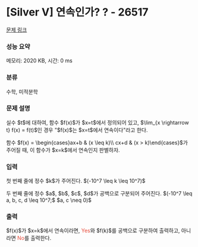 # [Silver V] 연속인가? ? - 26517 

[문제 링크](https://www.acmicpc.net/problem/26517) 

### 성능 요약

메모리: 2020 KB, 시간: 0 ms

### 분류

수학, 미적분학

### 문제 설명

<p>실수 $t$에 대하여, 함수 $f(x)$가 $x=t$에서 정의되어 있고, $\lim_{x \rightarrow t} f(x) = f(t)$인 경우 "$f(x)$는 $x=t$에서 연속이다"라고 한다. </p>

<p>함수 $f(x) = \begin{cases}ax+b & (x \leq k)\\ cx+d & (x > k)\end{cases}$가 주어질 때, 이 함수가 $x=k$에서 연속인지 판별하자.</p>

### 입력 

 <p>첫 번째 줄에 정수 $k$가 주어진다. $(-10^7 \leq k \leq 10^7)$</p>

<p>두 번째 줄에 정수 $a$, $b$, $c$, $d$가 공백으로 구분되어 주어진다. $(-10^7 \leq a, b, c, d \leq 10^7;$ $a, c \neq 0)$</p>

### 출력 

 <p>$f(x)$가 $x=k$에서 연속이라면, <span style="color:#e74c3c;">Yes</span>와 $f(k)$를 공백으로 구분하여 출력하고, 아니라면 <span style="color:#e74c3c;">No</span>를 출력한다.</p>

